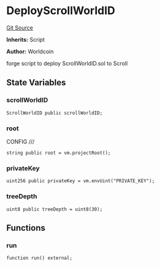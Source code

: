# DeployScrollWorldID
[Git Source](https://github.com/SwineCoder101/world-id-state-bridge/blob/da63ea15118c125576858d5f20d9bfdd91cb337f/src/script/deploy/scroll/DeployScrollWorldID.s.sol)

**Inherits:**
Script

**Author:**
Worldcoin

forge script to deploy ScrollWorldID.sol to Scroll


## State Variables
### scrollWorldID

```solidity
ScrollWorldID public scrollWorldID;
```


### root
CONFIG                           ///


```solidity
string public root = vm.projectRoot();
```


### privateKey

```solidity
uint256 public privateKey = vm.envUint("PRIVATE_KEY");
```


### treeDepth

```solidity
uint8 public treeDepth = uint8(30);
```


## Functions
### run


```solidity
function run() external;
```

